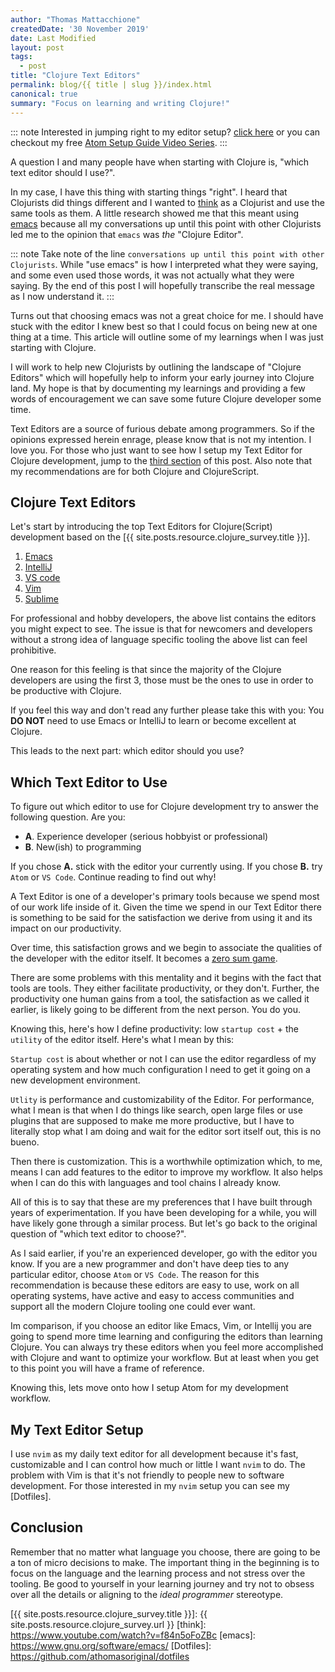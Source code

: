 ```yaml
---
author: "Thomas Mattacchione"
createdDate: '30 November 2019'
date: Last Modified
layout: post
tags:
  - post
title: "Clojure Text Editors"
permalink: blog/{{ title | slug }}/index.html
canonical: true
summary: "Focus on learning and writing Clojure!"
---
```


::: note
Interested in jumping right to my editor setup? <a class="blog-content__link" href="#my-text-editor-setup">click here</a> or you can checkout my free [Atom Setup Guide Video Series].
:::

A question I and many people have when starting with Clojure is, "which text editor should I use?".

In my case, I have this thing with starting things "right".  I heard that Clojurists did things different and I wanted to [think](https://www.youtube.com/watch?v=f84n5oFoZBc) as a Clojurist and use the same tools as them. A little research showed me that this meant using [emacs](https://www.gnu.org/software/emacs/) because all my conversations up until this point with other Clojurists led me to the opinion that `emacs` was _the_ "Clojure Editor".

::: note
Take note of the line `conversations up until this point with other Clojurists`.  While "use emacs" is how I interpreted what they were saying, and some even used those words, it was not actually what they were saying.  By the end of this post I will hopefully transcribe the real message as I now understand it.
:::

Turns out that choosing emacs was not a great choice for me.  I should have stuck with the editor I knew best so that I could focus on being new at one thing at a time.  This article will outline some of my learnings when I was just starting with Clojure.

I will work to help new Clojurists by outlining the landscape of "Clojure Editors" which will hopefully help to inform your early journey into Clojure land. My hope is that by documenting my learnings and providing a few words of encouragement we can save some future Clojure developer some time.

<aside class="blog-content__note">Text Editors are a source of furious debate among programmers.  So if the opinions expressed herein enrage, please know that is not my intention.  I love you.  For those who just want to see how I setup my Text Editor for Clojure development, jump to the <a href="#my-text-editor-setup">third section</a> of this post.  Also note that my recommendations are for both Clojure and ClojureScript.</aside>

## Clojure Text Editors

Let's start by introducing the top Text Editors for Clojure(Script) development based on the [{{ site.posts.resource.clojure_survey.title }}].

1. [Emacs](https://www.gnu.org/software/emacs/)
1. [IntelliJ](https://www.jetbrains.com/idea/)
1. [VS code](https://code.visualstudio.com/)
1. [Vim](https://www.vim.org/)
1. [Sublime](https://www.sublimetext.com/)

For professional and hobby developers, the above list contains the editors you might expect to see.  The issue is that for newcomers and developers without a strong idea of language specific tooling the above list can feel prohibitive.

One reason for this feeling is that since the majority of the Clojure developers are using the first 3, those must be the ones to use in order to be productive with Clojure.

If you feel this way and don't read any further please take this with you:  You **DO NOT** need to use Emacs or IntelliJ to learn or become excellent at Clojure.

This leads to the next part:  which editor should you use?

## Which Text Editor to Use

To figure out which editor to use for Clojure development try to answer the following question.  Are you:

- **A**. Experience developer (serious hobbyist or professional)
- **B**. New(ish) to programming

If you chose **A.** stick with the editor your currently using.  If you chose **B.** try `Atom` or `VS Code`.  Continue reading to find out why!

A Text Editor is one of a developer's primary tools because we spend most of our work life inside of it.  Given the time we spend in our Text Editor there is something to be said for the satisfaction we derive from using it and its impact on our productivity.

Over time, this satisfaction grows and we begin to associate the qualities of the developer with the editor itself.  It becomes a [zero sum game](https://www.merriam-webster.com/dictionary/zero-sum%20game).

There are some problems with this mentality and it begins with the fact that tools are tools.  They either facilitate productivity, or they don't.  Further, the productivity one human gains from a tool, the satisfaction as we called it earlier, is likely going to be different from the next person.  You do you.

Knowing this, here's how I define productivity: low `startup cost` + the `utility` of the editor itself.  Here's what I mean by this:

`Startup cost` is about whether or not I can use the editor regardless of my operating system and how much configuration I need to get it going on a new development environment.

`Utlity` is performance and customizability of the Editor.  For performance, what I mean is that when I do things like search, open large files or use plugins that are supposed to make me more productive, but I have to literally stop what I am doing and wait for the editor sort itself out, this is no bueno.

Then there is customization.  This is a worthwhile optimization which, to me, means I can add features to the editor to improve my workflow.  It also helps when I can do this with languages and tool chains I already know.

All of this is to say that these are my preferences that I have built through years of experimentation.  If you have been developing for a while, you will have likely gone through a similar process.  But let's go back to the original question of "which text editor to choose?".

As I said earlier, if you're an experienced developer, go with the editor you know.  If you are a new programmer and don't have deep ties to any particular editor, choose `Atom` or `VS Code`.  The reason for this recommendation is because these editors are easy to use, work on all operating systems, have active and easy to access communities and support all the modern Clojure tooling one could ever want.

Im comparison, if you choose an editor like Emacs, Vim, or Intellij you are going to spend more time learning and configuring the editors than learning Clojure.  You can always try these editors when you feel more accomplished with Clojure and want to optimize your workflow.  But at least when you get to this point you will have a frame of reference.

Knowing this, lets move onto how I setup Atom for my development workflow.

## My Text Editor Setup

I use `nvim` as my daily text editor for all development because it's fast,
customizable and I can control how much or little I want `nvim` to do.  The
problem with Vim is that it's not friendly to people new to software
development.  For those interested in my `nvim` setup you can see my [Dotfiles].

## Conclusion

Remember that no matter what language you choose, there are going to be a ton of micro decisions to make.  The important thing in the beginning is to focus on the language and the learning process and not stress over the tooling.  Be good to yourself in your learning journey and try not to obsess over all the details or aligning to the _ideal programmer_ stereotype.


[Atom Setup Guide Video Series]: https://www.youtube.com/playlist?list=PLaGDS2KB3-AqeOryQptgApJ6M7mfoFXIp.
[Setup Atom for Clojure Development]: https://www.youtube.com/playlist?list=PLaGDS2KB3-AqeOryQptgApJ6M7mfoFXIp
[Checkout this guide]: https://flight-manual.atom.io/using-atom/sections/atom-packages/
[{{ site.posts.resource.clojure_survey.title }}]: {{ site.posts.resource.clojure_survey.url }}
[think]: https://www.youtube.com/watch?v=f84n5oFoZBc
[emacs]: https://www.gnu.org/software/emacs/
[Dotfiles]: https://github.com/athomasoriginal/dotfiles
